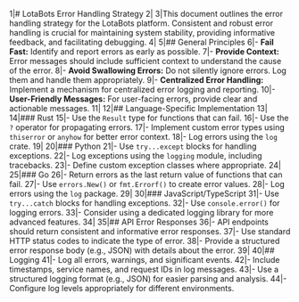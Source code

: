 1|# LotaBots Error Handling Strategy
2|
3|This document outlines the error handling strategy for the LotaBots platform. Consistent and robust error handling is crucial for maintaining system stability, providing informative feedback, and facilitating debugging.
4|
5|## General Principles
6|- **Fail Fast:** Identify and report errors as early as possible.
7|- **Provide Context:** Error messages should include sufficient context to understand the cause of the error.
8|- **Avoid Swallowing Errors:** Do not silently ignore errors. Log them and handle them appropriately.
9|- **Centralized Error Handling:** Implement a mechanism for centralized error logging and reporting.
10|- **User-Friendly Messages:** For user-facing errors, provide clear and actionable messages.
11|
12|## Language-Specific Implementation
13|
14|### Rust
15|- Use the `Result` type for functions that can fail.
16|- Use the `?` operator for propagating errors.
17|- Implement custom error types using `thiserror` or `anyhow` for better error context.
18|- Log errors using the `log` crate.
19|
20|### Python
21|- Use `try...except` blocks for handling exceptions.
22|- Log exceptions using the `logging` module, including tracebacks.
23|- Define custom exception classes where appropriate.
24|
25|### Go
26|- Return errors as the last return value of functions that can fail.
27|- Use `errors.New()` or `fmt.Errorf()` to create error values.
28|- Log errors using the `log` package.
29|
30|### JavaScript/TypeScript
31|- Use `try...catch` blocks for handling exceptions.
32|- Use `console.error()` for logging errors.
33|- Consider using a dedicated logging library for more advanced features.
34|
35|## API Error Responses
36|- API endpoints should return consistent and informative error responses.
37|- Use standard HTTP status codes to indicate the type of error.
38|- Provide a structured error response body (e.g., JSON) with details about the error.
39|
40|## Logging
41|- Log all errors, warnings, and significant events.
42|- Include timestamps, service names, and request IDs in log messages.
43|- Use a structured logging format (e.g., JSON) for easier parsing and analysis.
44|- Configure log levels appropriately for different environments. 